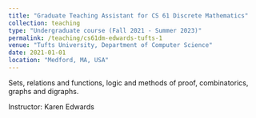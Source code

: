 ```yaml
---
title: "Graduate Teaching Assistant for CS 61 Discrete Mathematics"
collection: teaching
type: "Undergraduate course (Fall 2021 - Summer 2023)"
permalink: /teaching/cs61dm-edwards-tufts-1
venue: "Tufts University, Department of Computer Science"
date: 2021-01-01
location: "Medford, MA, USA"
---
```


Sets, relations and functions, logic and methods of proof, combinatorics, graphs and digraphs.

Instructor: Karen Edwards
